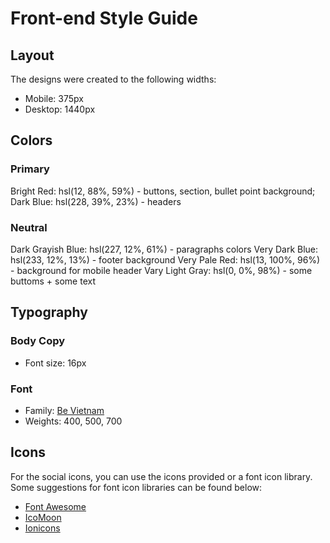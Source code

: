 # Front-end Style Guide

## Layout

The designs were created to the following widths:

- Mobile: 375px
- Desktop: 1440px

## Colors

### Primary

Bright Red: hsl(12, 88%, 59%) - buttons, section, bullet point background;
Dark Blue: hsl(228, 39%, 23%) - headers

### Neutral

Dark Grayish Blue: hsl(227, 12%, 61%) - paragraphs colors
Very Dark Blue: hsl(233, 12%, 13%) - footer background
Very Pale Red: hsl(13, 100%, 96%) - background for mobile header 
Vary Light Gray: hsl(0, 0%, 98%) - some buttoms + some text

## Typography

### Body Copy

- Font size: 16px

### Font

- Family: [Be Vietnam](https://fonts.google.com/specimen/Be+Vietnam)
- Weights: 400, 500, 700

## Icons

For the social icons, you can use the icons provided or a font icon library. Some suggestions for font icon libraries can be found below:

- [Font Awesome](https://fontawesome.com)
- [IcoMoon](https://icomoon.io)
- [Ionicons](https://ionicons.com)